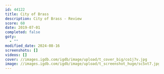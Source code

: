 ```yaml
---
id: 44122
title: City of Brass
description: City of Brass - Review
score: 60
date: 2019-07-01
completed: false
goty:
  - ""
modified_date: 2024-08-16
screenshots: []
videos: []
cover: //images.igdb.com/igdb/image/upload/t_cover_big/co1j7v.jpg
image: //images.igdb.com/igdb/image/upload/t_screenshot_huge/sc5xt7.jpg
---
```

